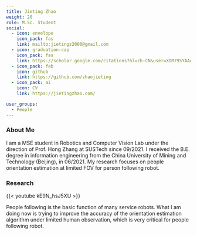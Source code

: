 ```yaml
---
title: Jieting Zhao
weight: 20
role: M.Sc. Student
social:
  - icon: envelope 
    icon_pack: fas
    link: mailto:jietingz2000@gmail.com
  - icon: graduation-cap 
    icon_pack: fas
    link: https://scholar.google.com/citations?hl=zh-CN&user=XDM795YAAAAJ
  - icon_pack: fab
    icon: github
    link: https://github.com/zhaojieting
  - icon_pack: ai
    icon: CV
    link: https://jietingzhao.com/

user_groups:
  - People
---
```

### About Me
I am a MSE student in Robotics and Computer Vision Lab under the direction of Prof. Hong Zhang at SUSTech since 09/2021. I received the B.E. degree in information engineering from the China University of Mining and Technology (Beijing), in 06/2021. My research focuses on people orientation estimation at limited FOV for person following robot.

### Research
{{< youtube kE9N_hsJ5XU >}}

People following is the basic function of many service robots.
What I am doing now is trying to improve the accuracy of the orientation estimation algorithm under limited human observation, which is very critical for people following robot.